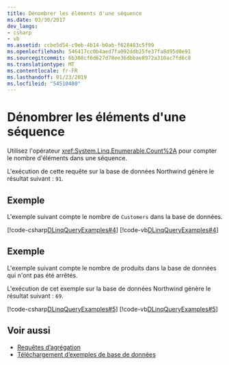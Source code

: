 ```yaml
---
title: Dénombrer les éléments d'une séquence
ms.date: 03/30/2017
dev_langs:
- csharp
- vb
ms.assetid: ccbe5d54-c9eb-4b14-b0ab-f628483c5f99
ms.openlocfilehash: 546417cc0b4aed7fa092ddb25fe37fa8d95d0e91
ms.sourcegitcommit: 6b308cf6d627d78ee36dbbae8972a310ac7fd6c8
ms.translationtype: MT
ms.contentlocale: fr-FR
ms.lasthandoff: 01/23/2019
ms.locfileid: "54510480"
---
```

# <a name="count-the-number-of-elements-in-a-sequence"></a>Dénombrer les éléments d'une séquence
Utilisez l'opérateur <xref:System.Linq.Enumerable.Count%2A> pour compter le nombre d'éléments dans une séquence.  
  
 L'exécution de cette requête sur la base de données Northwind génère le résultat suivant : `91`.  
  
## <a name="example"></a>Exemple  
 L'exemple suivant compte le nombre de `Customers` dans la base de données.  
  
 [!code-csharp[DLinqQueryExamples#4](../../../../../../samples/snippets/csharp/VS_Snippets_Data/DLinqQueryExamples/cs/Program.cs#4)]
 [!code-vb[DLinqQueryExamples#4](../../../../../../samples/snippets/visualbasic/VS_Snippets_Data/DLinqQueryExamples/vb/Module1.vb#4)]  
  
## <a name="example"></a>Exemple  
 L'exemple suivant compte le nombre de produits dans la base de données qui n'ont pas été arrêtés.  
  
 L'exécution de cet exemple sur la base de données Northwind génère le résultat suivant : `69`.  
  
 [!code-csharp[DLinqQueryExamples#5](../../../../../../samples/snippets/csharp/VS_Snippets_Data/DLinqQueryExamples/cs/Program.cs#5)]
 [!code-vb[DLinqQueryExamples#5](../../../../../../samples/snippets/visualbasic/VS_Snippets_Data/DLinqQueryExamples/vb/Module1.vb#5)]  
  
## <a name="see-also"></a>Voir aussi
- [Requêtes d’agrégation](../../../../../../docs/framework/data/adonet/sql/linq/aggregate-queries.md)
- [Téléchargement d’exemples de base de données](../../../../../../docs/framework/data/adonet/sql/linq/downloading-sample-databases.md)
